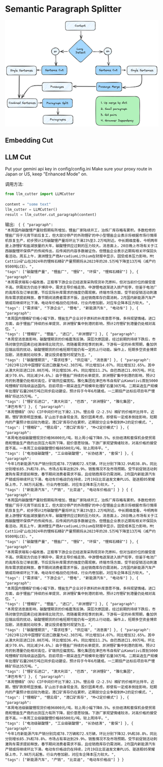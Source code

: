 # Semantic Paragraph Splitter

<div align="center">
  <a href="https://github.com/Jeru2023/">
    <img src="images/architect.png" alt="architect">
  </a>
</div>

## Embedding Cut
## LLM Cut
Put your gemini api key in config/config.ini
Make sure your proxy route in Japan or US, keep "Enhanced Mode" on.

调用方法:

```python
from llm_cutter import LLMCutter
  
content = "some text"
llm_cutter = LLMCutter()
result = llm_cutter.cut_paragraph(content)
```

输出:
<code>
{
    {
        "paragraph": "本周国内碳酸锂产量较假期有所增加，锂盐厂家陆续开工，治炼厂库存略有累积。多数检修的锂盐厂将于元宵节前后复工，但大部分停产的外购锂矿的中小型锂盐企业表示将根据市场行情择机恢复生产，初步预计2月碳酸锂产量将环比下滑23%至3.2万吨附近。中长期维度看，今明两年是上游锂矿和盐湖放量的大年，碳酸锂供应过剩的压力较大。消息面上，20日晚上市场有关于江西碳酸锂环保停产的传闻传出，后传闻的内容多数被证伪，但锂盐企业表示近期有相关环保回头看活动。周五上午，澳洲锂生产商ArcadiumLithium在财报中显示，因受成本压力影响，Mt Catt1in矿山在2024年的锂辉石精矿产量预期将从2023年的20.5万吨下降至13万吨（减产约9500吨LCE）。",
        "tags": ["碳酸锂产量", "锂盐厂", "锂矿", "环保", "锂辉石精矿"]
    },
    {
        "paragraph": "本周需求端有小幅改善。正极等下游企业已经逐渐采购现货补充原料，但对当前价位的接受度不高。供需双方仍处于博弈中，需求主导价格走势。中游锂电逐渐进入排产旺李，但鉴于电池厂的高库存及订单前置，节后实际补库需求的强度仍需观察。终端市场方面，受节前促销活动刺激购车需求提前释放，春节期间消费者需求不振，且经销商库存仍需消耗，2月国内新能源汽车产销或将继续环比下滑。电动车价格战仍在持续，行业内卷加剧，对应车企降本压力较大。",
        "tags": ["需求端", "下游企业", "锂电", "新能源汽车", "电动车"]
    },
    {
        "paragraph": "本周国内锂精矿价格小幅下跌，锂盐生产企业对于原料的补库意愿不强，多持观望情绪。进口方面，由于锂盐厂持续的长单提货、非洲锂矿集中到港的影响，预计2月锂矿到港量仍处相对高位。",
        "tags": ["锂精矿", "锂盐", "进口", "非洲锂矿"]
    },
    {
        "paragraph": "本周受消息面影响，碳酸锂期货的价格震荡反弹。深层次原因是，经过前期的持续下跌后，市场对做空的因素已经演绎得比较充分。而随着需求旺季的到来，下游有一定的补库预期，叠加供应端出现的扰动，碳酸锂期货的价格短期可能仍有一定的上行动能。操作上，短期多空资金博弈加剧，消息面扰动较多，建议投资者暂时观望为主。",
        "tags": ["碳酸锂期货", "需求旺季", "供应端", "消息面"]
    },
    {
        "paragraph": "2023年12月中国锂矿石进口数量为42.30万吨，环比增加14.07%，同比增加32.65%。其中从澳大利亚进口28.80万吨，环比增加36.4%，同比增加11.2%。自巴西进口1.09万吨，环比减少70.6%，同比减少4.6%。）由于锂盐厂持续的长单提货、非洲锂矿集中到港的影响，预计2月的到港量仍处相对高位，矿端供应偏宽松。雅化集团在津巴布韦自有矿山Kamativi首批5000吨锂精矿将陆续运达国内。目前项目一期采选生产规模年处理矿石量30万吨。二期采选生产规模年处理矿石量200万吨已同步启动建设，预计将于今年6月建成。一二期投产达标后项目年产锂精矿将达35万吨。",
        "tags": ["锂矿石进口", "澳大利亚", "巴西", "非洲锂矿", "雅化集团", "津巴布韦"]
    },
    {
        "paragraph": "本周锂精矿（6%）CIF中间价坏比下滑2.13%，锂云母（2-2.5%）精矿的价格环比持平。近期，锂矿跌势明显放缓。矿山出于自身现金流、股价因素考虑，即使有一定成本倒挂影响，短期内的产量预计依旧较为稳定。港口矿库存仍在累积，近期部分企业争取到M+2的定价模式。",
        "tags": ["锂精矿", "锂云母", "港口矿库存", "M+2定价模式"]
    },
    {
        "paragraph": "本周电池级碳酸锂现货价格96000元/吨，较上周小幅下降0.5%。长协结清和套保机会使贸易商和锂盐生产商的出货压力有所下降，挺价意愿较强。下游厂家观望情绪较浓，对高价格的接受度不高。一本周工业级碳酸锂价格88500元/吨，较上周持平。",
        "tags": ["电池级碳酸锂", "工业级碳酸锂", "长协结清", "套保"]
    },
    {
        "paragraph": "今年1月新能源汽车产销分别完成78.7万辆和72.9万辆，环比分别下降32.9%和38.8%，同比分别增长85.3%和78.8%，市场占有率达到29.9%，销售情况不及市场预期。受节前促销活动刺激购车需求提前释放，春节期间消费者需求不振，且经销商库存仍需消耗，2月国内新能源汽车产销或将继续环比下滑。电动车价格战仍在持续，2月19日比亚迪发文秦PLUS、驱逐舰05荣耀版上市，7.98万元起售。行业内卷加剧，对应车企降本压力较大。",
        "tags": ["新能源汽车", "产销", "比亚迪", "电动车价格战"]
    }
}
{
    {
        "paragraph": "本周国内碳酸锂产量较假期有所增加，锂盐厂家陆续开工，治炼厂库存略有累积。多数检修的锂盐厂将于元宵节前后复工，但大部分停产的外购锂矿的中小型锂盐企业表示将根据市场行情择机恢复生产，初步预计2月碳酸锂产量将环比下滑23%至3.2万吨附近。中长期维度看，今明两年是上游锂矿和盐湖放量的大年，碳酸锂供应过剩的压力较大。消息面上，20日晚上市场有关于江西碳酸锂环保停产的传闻传出，后传闻的内容多数被证伪，但锂盐企业表示近期有相关环保回头看活动。周五上午，澳洲锂生产商ArcadiumLithium在财报中显示，因受成本压力影响，Mt Catt1in矿山在2024年的锂辉石精矿产量预期将从2023年的20.5万吨下降至13万吨（减产约9500吨LCE）。",
        "tags": ["碳酸锂产量", "锂盐厂", "锂矿", "环保", "锂辉石精矿"]
    },
    {
        "paragraph": "本周需求端有小幅改善。正极等下游企业已经逐渐采购现货补充原料，但对当前价位的接受度不高。供需双方仍处于博弈中，需求主导价格走势。中游锂电逐渐进入排产旺李，但鉴于电池厂的高库存及订单前置，节后实际补库需求的强度仍需观察。终端市场方面，受节前促销活动刺激购车需求提前释放，春节期间消费者需求不振，且经销商库存仍需消耗，2月国内新能源汽车产销或将继续环比下滑。电动车价格战仍在持续，行业内卷加剧，对应车企降本压力较大。",
        "tags": ["需求端", "下游企业", "锂电", "新能源汽车", "电动车"]
    },
    {
        "paragraph": "本周国内锂精矿价格小幅下跌，锂盐生产企业对于原料的补库意愿不强，多持观望情绪。进口方面，由于锂盐厂持续的长单提货、非洲锂矿集中到港的影响，预计2月锂矿到港量仍处相对高位。",
        "tags": ["锂精矿", "锂盐", "进口", "非洲锂矿"]
    },
    {
        "paragraph": "本周受消息面影响，碳酸锂期货的价格震荡反弹。深层次原因是，经过前期的持续下跌后，市场对做空的因素已经演绎得比较充分。而随着需求旺季的到来，下游有一定的补库预期，叠加供应端出现的扰动，碳酸锂期货的价格短期可能仍有一定的上行动能。操作上，短期多空资金博弈加剧，消息面扰动较多，建议投资者暂时观望为主。",
        "tags": ["碳酸锂期货", "需求旺季", "供应端", "消息面"]
    },
    {
        "paragraph": "2023年12月中国锂矿石进口数量为42.30万吨，环比增加14.07%，同比增加32.65%。其中从澳大利亚进口28.80万吨，环比增加36.4%，同比增加11.2%。自巴西进口1.09万吨，环比减少70.6%，同比减少4.6%。）由于锂盐厂持续的长单提货、非洲锂矿集中到港的影响，预计2月的到港量仍处相对高位，矿端供应偏宽松。雅化集团在津巴布韦自有矿山Kamativi首批5000吨锂精矿将陆续运达国内。目前项目一期采选生产规模年处理矿石量30万吨。二期采选生产规模年处理矿石量200万吨已同步启动建设，预计将于今年6月建成。一二期投产达标后项目年产锂精矿将达35万吨。",
        "tags": ["锂矿石进口", "澳大利亚", "巴西", "非洲锂矿", "雅化集团", "津巴布韦"]
    },
    {
        "paragraph": "本周锂精矿（6%）CIF中间价坏比下滑2.13%，锂云母（2-2.5%）精矿的价格环比持平。近期，锂矿跌势明显放缓。矿山出于自身现金流、股价因素考虑，即使有一定成本倒挂影响，短期内的产量预计依旧较为稳定。港口矿库存仍在累积，近期部分企业争取到M+2的定价模式。",
        "tags": ["锂精矿", "锂云母", "港口矿库存", "M+2定价模式"]
    },
    {
        "paragraph": "本周电池级碳酸锂现货价格96000元/吨，较上周小幅下降0.5%。长协结清和套保机会使贸易商和锂盐生产商的出货压力有所下降，挺价意愿较强。下游厂家观望情绪较浓，对高价格的接受度不高。一本周工业级碳酸锂价格88500元/吨，较上周持平。",
        "tags": ["电池级碳酸锂", "工业级碳酸锂", "长协结清", "套保"]
    },
    {
        "paragraph": "今年1月新能源汽车产销分别完成78.7万辆和72.9万辆，环比分别下降32.9%和38.8%，同比分别增长85.3%和78.8%，市场占有率达到29.9%，销售情况不及市场预期。受节前促销活动刺激购车需求提前释放，春节期间消费者需求不振，且经销商库存仍需消耗，2月国内新能源汽车产销或将继续环比下滑。电动车价格战仍在持续，2月19日比亚迪发文秦PLUS、驱逐舰05荣耀版上市，7.98万元起售。行业内卷加剧，对应车企降本压力较大。",
        "tags": ["新能源汽车", "产销", "比亚迪", "电动车价格战"]
    }
}
<code>
